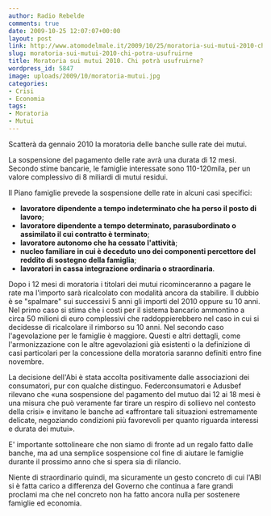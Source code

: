 ```yaml
---
author: Radio Rebelde
comments: true
date: 2009-10-25 12:07:07+00:00
layout: post
link: http://www.atomodelmale.it/2009/10/25/moratoria-sui-mutui-2010-chi-potra-usufruirne/
slug: moratoria-sui-mutui-2010-chi-potra-usufruirne
title: Moratoria sui mutui 2010. Chi potrà usufruirne?
wordpress_id: 5847
image: uploads/2009/10/moratoria-mutui.jpg
categories:
- Crisi
- Economia
tags:
- Moratoria
- Mutui
---
```


Scatterà da gennaio 2010 la moratoria delle banche sulle rate dei mutui.

La sospensione del pagamento delle rate avrà una durata di 12 mesi. Secondo stime bancarie, le famiglie interessate sono 110-120mila, per un valore complessivo di 8 miliardi di mutui residui.

Il Piano famiglie prevede la sospensione delle rate in alcuni casi specifici:
- **lavoratore dipendente a tempo indeterminato che ha perso il posto di lavoro**;
- **lavoratore dipendente a tempo determinato, parasubordinato o assimilato il cui contratto è terminato**;
- **lavoratore autonomo che ha cessato l'attività**;
- **nucleo familiare in cui è deceduto uno dei componenti percettore del reddito di sostegno della famiglia**;
- **lavoratori in cassa integrazione ordinaria o straordinaria**.

Dopo i 12 mesi di moratoria i titolari dei mutui ricominceranno a pagare le rate ma l'importo sarà ricalcolato con modalità ancora da stabilire. Il dubbio è se "spalmare" sui successivi 5 anni gli importi del 2010 oppure su 10 anni. Nel primo caso si stima che i costi per il sistema bancario ammontino a circa 50 milioni di euro complessivi che raddoppierebbero nel caso in cui si decidesse di ricalcolare il rimborso su 10 anni. Nel secondo caso l'agevolazione per le famiglie è maggiore. Questi e altri dettagli, come l'armonizzazione con le altre agevolazioni già esistenti o la definizione di casi particolari per la concessione della moratoria saranno definiti entro fine novembre.

La decisione dell'Abi è stata accolta positivamente dalle associazioni dei consumatori, pur con qualche distinguo. Federconsumatori e Adusbef rilevano che «una sospensione del pagamento del mutuo dai 12 ai 18 mesi è una misura che può veramente far tirare un respiro di sollievo nel contesto della crisi» e invitano le banche ad «affrontare tali situazioni estremamente delicate, negoziando condizioni più favorevoli per quanto riguarda interessi e durata dei mutui».

E' importante sottolineare che non siamo di fronte ad un regalo fatto dalle banche, ma ad una semplice sospensione col fine di aiutare le famiglie durante il prossimo anno che si spera sia di rilancio.

Niente di straordinario quindi, ma sicuramente un gesto concreto di cui l'ABI si è fatta carico a differenza del Governo che continua a fare grandi proclami ma che nel concreto non ha fatto ancora nulla per sostenere famiglie ed economia.

